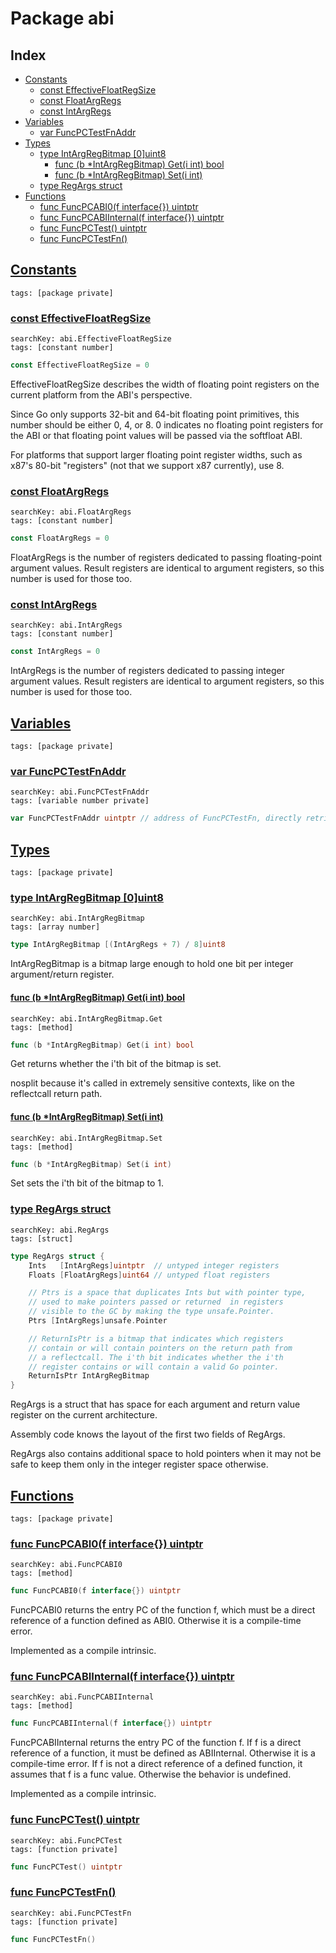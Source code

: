 # Package abi

## Index

* [Constants](#const)
    * [const EffectiveFloatRegSize](#EffectiveFloatRegSize)
    * [const FloatArgRegs](#FloatArgRegs)
    * [const IntArgRegs](#IntArgRegs)
* [Variables](#var)
    * [var FuncPCTestFnAddr](#FuncPCTestFnAddr)
* [Types](#type)
    * [type IntArgRegBitmap [0]uint8](#IntArgRegBitmap)
        * [func (b *IntArgRegBitmap) Get(i int) bool](#IntArgRegBitmap.Get)
        * [func (b *IntArgRegBitmap) Set(i int)](#IntArgRegBitmap.Set)
    * [type RegArgs struct](#RegArgs)
* [Functions](#func)
    * [func FuncPCABI0(f interface{}) uintptr](#FuncPCABI0)
    * [func FuncPCABIInternal(f interface{}) uintptr](#FuncPCABIInternal)
    * [func FuncPCTest() uintptr](#FuncPCTest)
    * [func FuncPCTestFn()](#FuncPCTestFn)


## <a id="const" href="#const">Constants</a>

```
tags: [package private]
```

### <a id="EffectiveFloatRegSize" href="#EffectiveFloatRegSize">const EffectiveFloatRegSize</a>

```
searchKey: abi.EffectiveFloatRegSize
tags: [constant number]
```

```Go
const EffectiveFloatRegSize = 0
```

EffectiveFloatRegSize describes the width of floating point registers on the current platform from the ABI's perspective. 

Since Go only supports 32-bit and 64-bit floating point primitives, this number should be either 0, 4, or 8. 0 indicates no floating point registers for the ABI or that floating point values will be passed via the softfloat ABI. 

For platforms that support larger floating point register widths, such as x87's 80-bit "registers" (not that we support x87 currently), use 8. 

### <a id="FloatArgRegs" href="#FloatArgRegs">const FloatArgRegs</a>

```
searchKey: abi.FloatArgRegs
tags: [constant number]
```

```Go
const FloatArgRegs = 0
```

FloatArgRegs is the number of registers dedicated to passing floating-point argument values. Result registers are identical to argument registers, so this number is used for those too. 

### <a id="IntArgRegs" href="#IntArgRegs">const IntArgRegs</a>

```
searchKey: abi.IntArgRegs
tags: [constant number]
```

```Go
const IntArgRegs = 0
```

IntArgRegs is the number of registers dedicated to passing integer argument values. Result registers are identical to argument registers, so this number is used for those too. 

## <a id="var" href="#var">Variables</a>

```
tags: [package private]
```

### <a id="FuncPCTestFnAddr" href="#FuncPCTestFnAddr">var FuncPCTestFnAddr</a>

```
searchKey: abi.FuncPCTestFnAddr
tags: [variable number private]
```

```Go
var FuncPCTestFnAddr uintptr // address of FuncPCTestFn, directly retrieved from assembly

```

## <a id="type" href="#type">Types</a>

```
tags: [package private]
```

### <a id="IntArgRegBitmap" href="#IntArgRegBitmap">type IntArgRegBitmap [0]uint8</a>

```
searchKey: abi.IntArgRegBitmap
tags: [array number]
```

```Go
type IntArgRegBitmap [(IntArgRegs + 7) / 8]uint8
```

IntArgRegBitmap is a bitmap large enough to hold one bit per integer argument/return register. 

#### <a id="IntArgRegBitmap.Get" href="#IntArgRegBitmap.Get">func (b *IntArgRegBitmap) Get(i int) bool</a>

```
searchKey: abi.IntArgRegBitmap.Get
tags: [method]
```

```Go
func (b *IntArgRegBitmap) Get(i int) bool
```

Get returns whether the i'th bit of the bitmap is set. 

nosplit because it's called in extremely sensitive contexts, like on the reflectcall return path. 

#### <a id="IntArgRegBitmap.Set" href="#IntArgRegBitmap.Set">func (b *IntArgRegBitmap) Set(i int)</a>

```
searchKey: abi.IntArgRegBitmap.Set
tags: [method]
```

```Go
func (b *IntArgRegBitmap) Set(i int)
```

Set sets the i'th bit of the bitmap to 1. 

### <a id="RegArgs" href="#RegArgs">type RegArgs struct</a>

```
searchKey: abi.RegArgs
tags: [struct]
```

```Go
type RegArgs struct {
	Ints   [IntArgRegs]uintptr  // untyped integer registers
	Floats [FloatArgRegs]uint64 // untyped float registers

	// Ptrs is a space that duplicates Ints but with pointer type,
	// used to make pointers passed or returned  in registers
	// visible to the GC by making the type unsafe.Pointer.
	Ptrs [IntArgRegs]unsafe.Pointer

	// ReturnIsPtr is a bitmap that indicates which registers
	// contain or will contain pointers on the return path from
	// a reflectcall. The i'th bit indicates whether the i'th
	// register contains or will contain a valid Go pointer.
	ReturnIsPtr IntArgRegBitmap
}
```

RegArgs is a struct that has space for each argument and return value register on the current architecture. 

Assembly code knows the layout of the first two fields of RegArgs. 

RegArgs also contains additional space to hold pointers when it may not be safe to keep them only in the integer register space otherwise. 

## <a id="func" href="#func">Functions</a>

```
tags: [package private]
```

### <a id="FuncPCABI0" href="#FuncPCABI0">func FuncPCABI0(f interface{}) uintptr</a>

```
searchKey: abi.FuncPCABI0
tags: [method]
```

```Go
func FuncPCABI0(f interface{}) uintptr
```

FuncPCABI0 returns the entry PC of the function f, which must be a direct reference of a function defined as ABI0. Otherwise it is a compile-time error. 

Implemented as a compile intrinsic. 

### <a id="FuncPCABIInternal" href="#FuncPCABIInternal">func FuncPCABIInternal(f interface{}) uintptr</a>

```
searchKey: abi.FuncPCABIInternal
tags: [method]
```

```Go
func FuncPCABIInternal(f interface{}) uintptr
```

FuncPCABIInternal returns the entry PC of the function f. If f is a direct reference of a function, it must be defined as ABIInternal. Otherwise it is a compile-time error. If f is not a direct reference of a defined function, it assumes that f is a func value. Otherwise the behavior is undefined. 

Implemented as a compile intrinsic. 

### <a id="FuncPCTest" href="#FuncPCTest">func FuncPCTest() uintptr</a>

```
searchKey: abi.FuncPCTest
tags: [function private]
```

```Go
func FuncPCTest() uintptr
```

### <a id="FuncPCTestFn" href="#FuncPCTestFn">func FuncPCTestFn()</a>

```
searchKey: abi.FuncPCTestFn
tags: [function private]
```

```Go
func FuncPCTestFn()
```

